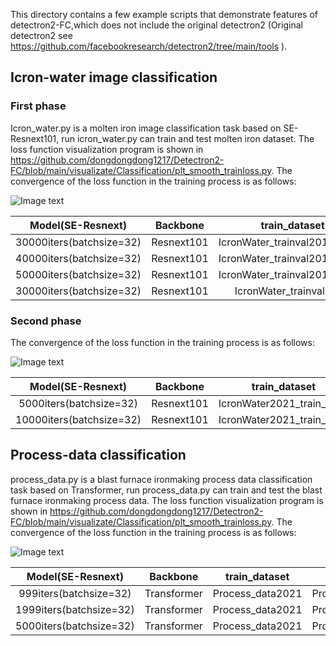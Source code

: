 
This directory contains a few example scripts that demonstrate features of detectron2-FC,which does not include the original detectron2 (Original detectron2 see https://github.com/facebookresearch/detectron2/tree/main/tools ).

## Icron-water image classification
### First phase
Icron_water.py is a molten iron image classification task based on SE-Resnext101, run icron_water.py can train and test molten iron dataset. The loss function visualization program is shown in https://github.com/dongdongdong1217/Detectron2-FC/blob/main/visualizate/Classification/plt_smooth_trainloss.py. The convergence of the loss function in the training process is as follows:

![Image text](https://github.com/dongdongdong1217/Detectron2-FC/blob/main/visualizate/Visualization-diagram/Classification/Icron-water_trainloss.png)

| Model(SE-Resnext) | Backbone | train_dataset| test_dataset | Accuracy  | macron_f1_score | mAP |
| :----: |  :----: | :----: | :----: | :----: |:----: |:----: |
| 30000iters(batchsize=32) | Resnext101 | IcronWater_trainval2018+2021 |  IcronWater_test2018+2021 | 91.71%  |  91.72% | 87.62% |
| 40000iters(batchsize=32) | Resnext101 | IcronWater_trainval2018+2021 |  IcronWater_test2018+2021 | 92.48%  |  92.50% | 89.03% |
| 50000iters(batchsize=32) | Resnext101 | IcronWater_trainval2018+2021 |  IcronWater_test2018+2021 | 92.50%  |  92.51% | 88.87% |
| 30000iters(batchsize=32) | Resnext101 | IcronWater_trainval2021 |  IcronWater_test2021 | 95.71%  |  95.71% | 93.64% |
### Second phase
The convergence of the loss function in the training process is as follows:

![Image text](https://github.com/dongdongdong1217/Detectron2-FC/blob/main/visualizate/Visualization-diagram/Classification/Icron-water_xifen_trainloss.png)

| Model(SE-Resnext) | Backbone | train_dataset| test_dataset | Accuracy  | macron_f1_score | mAP |
| :----: |  :----: | :----: | :----: | :----: |:----: |:----: |
| 5000iters(batchsize=32) | Resnext101 | IcronWater2021_train_xifen |  IcronWater2021_train_xifen |  61.83% |  62.16% | 46.25% |
| 10000iters(batchsize=32) | Resnext101 | IcronWater2021_train_xifen |  IcronWater2021_train_xifen |  64.23% |  63.77% | 46.77% |

## Process-data classification
process_data.py  is a blast furnace ironmaking process data classification task based on Transformer, run process_data.py can train and test the blast furnace ironmaking process data. The loss function visualization program is shown in https://github.com/dongdongdong1217/Detectron2-FC/blob/main/visualizate/Classification/plt_smooth_trainloss.py. The convergence of the loss function in the training process is as follows:

![Image text](https://github.com/dongdongdong1217/Detectron2-FC/blob/main/visualizate/Visualization-diagram/Classification/Process_data_trainloss.png)

| Model(SE-Resnext) | Backbone | train_dataset| test_dataset | Accuracy  | macron_f1_score | mAP |
| :----: |  :----: | :----: | :----: | :----: |:----: |:----: |
| 999iters(batchsize=32) | Transformer | Process_data2021 |  Process_data2021 | 89.81%  |  86.04% | 60.90% |
| 1999iters(batchsize=32) | Transformer | Process_data2021 |  Process_data2021 | 89.81%  |  86.09% | 60.69% |
| 5000iters(batchsize=32) | Transformer | Process_data2021 |  Process_data2021 | 89.81%  |  86.59% | 70.49% |


